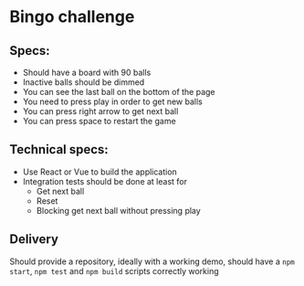 # Bingo challenge

## Specs:
* Should have a board with 90 balls
* Inactive balls should be dimmed
* You can see the last ball on the bottom of the page
* You need to press play in order to get new balls
* You can press right arrow to get next ball
* You can press space to restart the game

## Technical specs:
* Use React or Vue to build the application
* Integration tests should be done at least for
  * Get next ball
  * Reset
  * Blocking get next ball without pressing play

## Delivery
Should provide a repository, ideally with a working demo, should have a `npm start`, `npm test` and `npm build` scripts correctly working